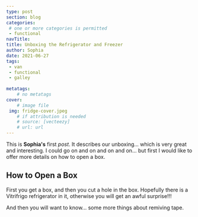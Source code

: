 ```yaml
---
type: post
section: blog
categories: 
 # one or more categories is permitted
 - functional
navTitle: 
title: Unboxing the Refrigerator and Freezer
author: Sophia
date: 2021-06-27
tags:
 - van
 - functional
 - galley
 
metatags:
	# no metatags
cover: 
	# image file
 img: fridge-cover.jpeg
	# if attribution is needed
	# source: [vecteezy]
	# url: url
---
```

This is **Sophia's** first *post*.  It describes our unboxing... which is very great and interesting.  I could go on and on and on and on... but first I would like to offer more details on how to open a box.

## How to Open a Box

First you get a box, and then you cut a hole in the box.  Hopefully there is a Vitrifrigo refrigerator in it, otherwise you will get an awful surprise!!!

And then you will want to know... some more things about remiving tape.